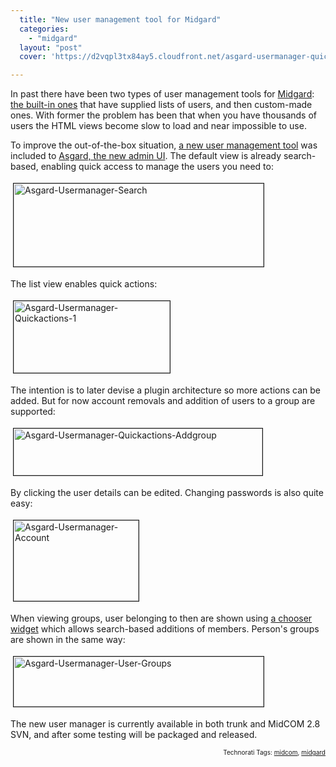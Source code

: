 ```yaml
---
  title: "New user management tool for Midgard"
  categories: 
    - "midgard"
  layout: "post"
  cover: 'https://d2vqpl3tx84ay5.cloudfront.net/asgard-usermanager-quickactions-1.jpg'

---
```

In past there have been two types of user management tools for <a href="http://www.midgard-project.org/">Midgard</a>: <a href="http://www.midgard-project.org/documentation/getting-started-create-groups/">the built-in ones</a> that have supplied lists of users, and then custom-made ones. With former the problem has been that when you have thousands of users the HTML views become slow to load and near impossible to use.

To improve the out-of-the-box situation, <a href="http://trac.midgard-project.org/browser/trunk/midcom/midcom.admin.user">a new user management tool</a> was included to <a href="http://bergie.iki.fi/blog/building_a_new_admin_interface_for_midgard/">Asgard, the new admin UI</a>. The default view is already search-based, enabling quick access to manage the users you need to:

<img src="https://d2vqpl3tx84ay5.cloudfront.net/asgard-usermanager-search.jpg" height="133" width="400" border="1" hspace="4" vspace="4" alt="Asgard-Usermanager-Search" />

The list view enables quick actions:

<img src="https://d2vqpl3tx84ay5.cloudfront.net/asgard-usermanager-quickactions-1.jpg" height="115" width="250" border="1" hspace="4" vspace="4" alt="Asgard-Usermanager-Quickactions-1" />

The intention is to later devise a plugin architecture so more actions can be added. But for now account removals and addition of users to a group are supported:

<img src="https://d2vqpl3tx84ay5.cloudfront.net/asgard-usermanager-quickactions-addgroup.jpg" height="75" width="398" border="1" hspace="4" vspace="4" alt="Asgard-Usermanager-Quickactions-Addgroup" />

By clicking the user details can be edited. Changing passwords is also quite easy:

<img src="https://d2vqpl3tx84ay5.cloudfront.net/asgard-usermanager-account.jpg" height="129" width="200" border="1" hspace="4" vspace="4" alt="Asgard-Usermanager-Account" />

When viewing groups, user belonging to then are shown using <a href="http://bergie.iki.fi/blog/creation_mode_for_midgard-s_chooser_widget/">a chooser widget</a> which allows search-based additions of members. Person's groups are shown in the same way:

<img src="https://d2vqpl3tx84ay5.cloudfront.net/asgard-usermanager-user-groups.jpg" height="80" width="400" border="1" hspace="4" vspace="4" alt="Asgard-Usermanager-User-Groups" />

The new user manager is currently available in both trunk and MidCOM 2.8 SVN, and after some testing will be packaged and released.

<p style="text-align:right;font-size:10px;">Technorati Tags: <a href="http://www.technorati.com/tag/midcom" rel="tag">midcom</a>, <a href="http://www.technorati.com/tag/midgard" rel="tag">midgard</a></p>
